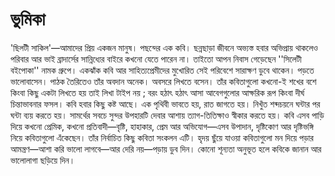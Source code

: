 # ভুমিকা

 'ছিলটী সাকিল'—আমাদের প্রিয় একজন মানুষ। পছন্দের এক কবি। ছন্নছাড়া জীবনে অভ্যস্ত হবার অভিপ্রায় থাকলেও পরিবার আর ভাই ব্রাদার্সের সান্নিধ্যের বাইরে কখনো যেতে পারেন না। তাইতো আপন নিবাস গেড়েছেন ''সিলেটী বইপোকা'' নামক গ্রুপে। একঝাঁক কবি আর সাহিত্যপ্রেমীদের মুখোরিত সেই পরিবেশে সারাক্ষণ ডুবে থাকেন। পড়তে ভালোবাসেন। পাঠক তৈরিতেও তাঁর অবদান অনেক। অবসরে লিখতে বসেন। তাঁর কবিতাগুলো কখনো-ই শখের বশে কিংবা কিছু একটা লিখতে হয় তাই লিখা টাইপ নয় ; বরং হঠাৎ হঠাৎ আসা আবেগগুলোর আক্ষরিক রূপ কিংবা দীর্ঘ চিন্তাভাবনার ফসল। কবি হবার কিছু কষ্ট আছে। এক পৃথিবী ভাবতে হয়, রাত জাগতে হয়। নিখুঁত শব্দচয়নে ঘন্টার পর ঘন্টা ব্যয় করতে হয়। সামর্থের সবচে সুন্দর উপহারটি দেবার আশায় ত্যাগ-তিতিক্ষাও স্বীকার করতে হয়। কবি এসব পাড়ি দিয়ে কখনো প্রেমিক, কখনো প্রতিবাদী—বৃষ্টি, হাহাকার, প্রেম আর অভিযোগ—এসব উপাদান, দৃষ্টিকোণ আর দৃষ্টিভঙ্গি নিয়ে কবিতাগুলো এঁকেছেন। তাঁর নির্বাচিত কিছু কবিতা সংকলন এটি। হৃদয় ছুঁয়ে যাওয়া কবিতাগুলো মন দিয়ে পড়ার আমন্ত্রণ—আশা করি ভালো লাগবে—আর দেরি নয়—পড়ায় ডুব দিন। কোনো শূন্যতা অনুভূত হলে কবিকে জানান আর ভালোলাগা ছড়িয়ে দিন।

